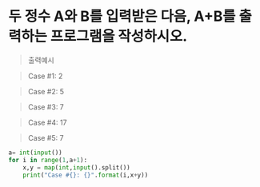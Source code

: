 # 두 정수 A와 B를 입력받은 다음, A+B를 출력하는 프로그램을 작성하시오.

> 출력예시

> Case #1: 2

> Case #2: 5

> Case #3: 7

> Case #4: 17

> Case #5: 7

```python
a= int(input())
for i in range(1,a+1):
    x,y = map(int,input().split())
    print("Case #{}: {}".format(i,x+y))
```